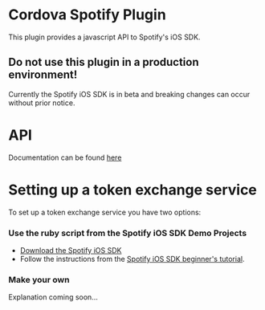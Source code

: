 # Cordova Spotify Plugin

This plugin provides a javascript API to Spotify's iOS SDK.

## Do not use this plugin in a production environment!
Currently the Spotify iOS SDK is in beta and breaking changes can occur without prior notice.

# API

Documentation can be found [here](https://github.com/timflapper/cordova-plugin-spotify/wiki/API)

# Setting up a token exchange service

To set up a token exchange service you have two options:

### Use the ruby script from the Spotify iOS SDK Demo Projects

* [Download the Spotify iOS SDK](https://github.com/spotify/ios-sdk/releases)
* Follow the instructions from the [Spotify iOS SDK beginner's tutorial](https://developer.spotify.com/technologies/spotify-ios-sdk/tutorial/).	

### Make your own

Explanation coming soon...